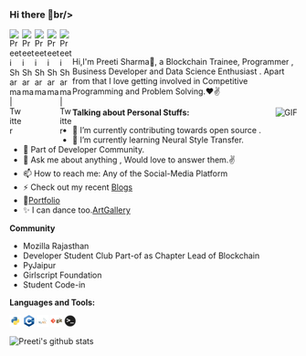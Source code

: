 ### Hi there 👋br/>


<a href="https://twitter.com/Leovarmak1">
<img align="left" alt="Preeti Sharma | Twitter" width="22px" src="https://cdn.jsdelivr.net/npm/simple-icons@v3/icons/twitter.svg" />
</a>
<a href="https://www.linkedin.com/in/preeti-sharma-155a85181/">
<img align="left" alt="Preeti Sharma" width="22px" src="https://cdn.jsdelivr.net/npm/simple-icons@v3/icons/linkedin.svg" />
</a>
<a href="https://medium.com/@preetidevsang">
<img align="left" alt="Preeti Sharma" width="22px" src="https://cdn.jsdelivr.net/npm/simple-icons@v3/icons/medium.svg" />
</a>
<a href="https://www.instagram.com/leovarmak/">
<img align="left" alt="Preeti Sharma" width="22px" src="https://cdn.jsdelivr.net/npm/simple-icons@v3/icons/instagram.svg" />
</a>
<a href="https://www.youtube.com/watch?v=1-HT3EJU11I">
<img align="left" alt="Preeti Sharma | Twitter" width="22px" src="https://cdn.jsdelivr.net/npm/simple-icons@v3/icons/youtube.svg" />
</a>
<br />

<br />

Hi,I'm Preeti Sharma🙌, a Blockchain Trainee, Programmer , Business Developer and Data Science Enthusiast . Apart from that I love getting involved in Competitive Programming and Problem Solving.❤✌


<img align="right" alt="GIF" src="https://media.giphy.com/media/USV0ym3bVWQJJmNu3N/giphy.gif" />


**Talking about Personal Stuffs:**

- 🔭 I’m currently contributing towards open source .
- 🌱 I’m currently learning Neural Style Transfer.
- 👯 Part of Developer Community.
- 💬 Ask me about anything , Would love to answer them.✌
- 📫 How to reach me: Any of the Social-Media Platform 
- ⚡ Check out my recent [Blogs](https://medium.com/@preetidevsang)
- 📝[Portfolio](https://github.com/preeti13456/my_portfolio)
- ✨ I can dance too.[ArtGallery](https://www.instagram.com/leovarmak/)



**Community**
- Mozilla Rajasthan
- Developer Student Club Part-of as Chapter Lead of Blockchain
- PyJaipur
- Girlscript Foundation
- Student Code-in

**Languages and Tools:**


<code><img height="20" src="https://raw.githubusercontent.com/github/explore/80688e429a7d4ef2fca1e82350fe8e3517d3494d/topics/python/python.png"></code>
<code><img height="20" src="https://raw.githubusercontent.com/github/explore/80688e429a7d4ef2fca1e82350fe8e3517d3494d/topics/cpp/cpp.png"></code>
<code><img height="20" src="https://raw.githubusercontent.com/github/explore/80688e429a7d4ef2fca1e82350fe8e3517d3494d/topics/mysql/mysql.png"></code>
<code><img height="20" src="https://raw.githubusercontent.com/github/explore/80688e429a7d4ef2fca1e82350fe8e3517d3494d/topics/git/git.png"></code>
<code><img height="20" src="https://raw.githubusercontent.com/github/explore/80688e429a7d4ef2fca1e82350fe8e3517d3494d/topics/terminal/terminal.png"></code>

![Preeti's github stats](https://github-readme-stats.vercel.app/api?username=preeti13456&show_icons=true&hide_border=true)




